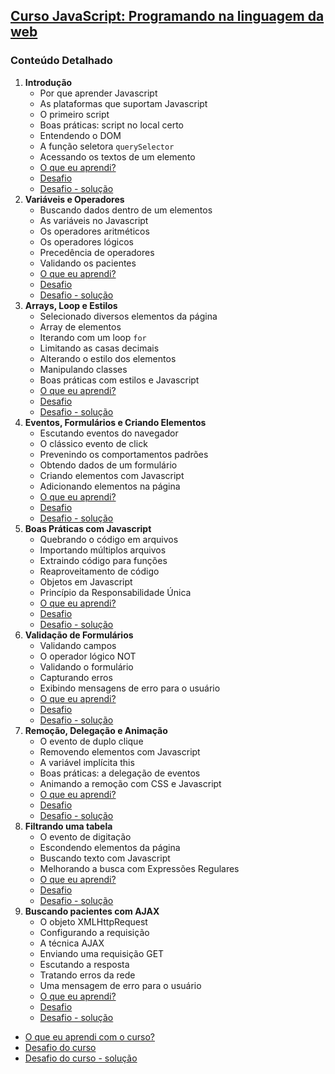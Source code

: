 ## [Curso JavaScript: Programando na linguagem da web](https://www.alura.com.br/curso-online-javascript-programando-na-linguagem-web)

### Conteúdo Detalhado

01. **Introdução** 
	- Por que aprender Javascript
	- As plataformas que suportam Javascript
	- O primeiro script
	- Boas práticas: script no local certo
	- Entendendo o DOM
	- A função seletora `querySelector`
	- Acessando os textos de um elemento
	- [O que eu aprendi?](01/o-que-eu-aprendi.md)
	- [Desafio](01/desafio.md)
	- [Desafio - solução](01/desafio-solucao.md)
02. **Variáveis e Operadores**
	- Buscando dados dentro de um elementos
	- As variáveis no Javascript
	- Os operadores aritméticos
	- Os operadores lógicos
	- Precedência de operadores
	- Validando os pacientes
	- [O que eu aprendi?](02/o-que-eu-aprendi.md)
	- [Desafio](02/desafio.md)
	- [Desafio - solução](02/desafio-solucao.md)
03. **Arrays, Loop e Estilos**
	- Selecionado diversos elementos da página
	- Array de elementos
	- Iterando com um loop `for`
	- Limitando as casas decimais
	- Alterando o estilo dos elementos
	- Manipulando classes
	- Boas práticas com estilos e Javascript
	- [O que eu aprendi?](03/o-que-eu-aprendi.md)
	- [Desafio](03/desafio.md)
	- [Desafio - solução](03/desafio-solucao.md)
04. **Eventos, Formulários e Criando Elementos**
	- Escutando eventos do navegador
	- O clássico evento de click
	- Prevenindo os comportamentos padrões
	- Obtendo dados de um formulário
	- Criando elementos com Javascript
	- Adicionando elementos na página
	- [O que eu aprendi?](04/o-que-eu-aprendi.md)
	- [Desafio](04/desafio.md)
	- [Desafio - solução](04/desafio-solucao.md)
05. **Boas Práticas com Javascript**
	- Quebrando o código em arquivos
	- Importando múltiplos arquivos
	- Extraindo código para funções
	- Reaproveitamento de código
	- Objetos em Javascript
	- Princípio da Responsabilidade Única
	- [O que eu aprendi?](05/o-que-eu-aprendi.md)
	- [Desafio](05/desafio.md)
	- [Desafio - solução](05/desafio-solucao.md)
06. **Validação de Formulários**
	- Validando campos
	- O operador lógico NOT
	- Validando o formulário
	- Capturando erros
	- Exibindo mensagens de erro para o usuário
	- [O que eu aprendi?](06/o-que-eu-aprendi.md)
	- [Desafio](06/desafio.md)
	- [Desafio - solução](06/desafio-solucao.md)
07. **Remoção, Delegação e Animação**
	- O evento de duplo clique
	- Removendo elementos com Javascript
	- A variável implícita this
	- Boas práticas: a delegação de eventos
	- Animando a remoção com CSS e Javascript
	- [O que eu aprendi?](07/o-que-eu-aprendi.md)
	- [Desafio](07/desafio.md)
	- [Desafio - solução](07/desafio-solucao.md)
08. **Filtrando uma tabela**
	- O evento de digitação
	- Escondendo elementos da página
	- Buscando texto com Javascript
	- Melhorando a busca com Expressões Regulares
	- [O que eu aprendi?](08/o-que-eu-aprendi.md)
	- [Desafio](08/desafio.md)
	- [Desafio - solução](08/desafio-solucao.md)
09. **Buscando pacientes com AJAX**
	- O objeto XMLHttpRequest
	- Configurando a requisição
	- A técnica AJAX
	- Enviando uma requisição GET
	- Escutando a resposta
	- Tratando erros da rede
	- Uma mensagem de erro para o usuário
	- [O que eu aprendi?](09/o-que-eu-aprendi.md)
	- [Desafio](09/desafio.md)
	- [Desafio - solução](09/desafio-solucao.md)

- [O que eu aprendi com o curso?](o-que-eu-aprendi.md)
- [Desafio do curso](desafio.md)
- [Desafio do curso - solução](desafio-solucao.md)